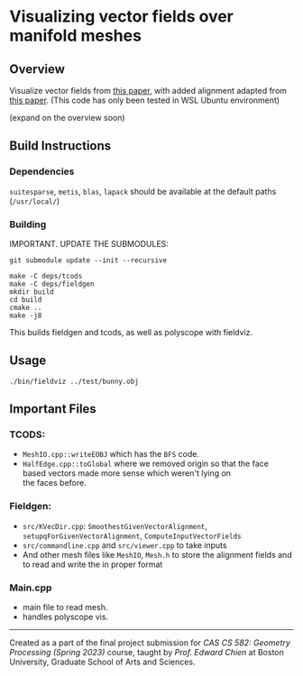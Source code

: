 # Visualizing vector fields over manifold meshes

## Overview
Visualize vector fields from [this paper](https://www.cs.cmu.edu/~kmcrane/Projects/GloballyOptimalDirectionFields/), with added alignment adapted from [this paper](https://www.cs.cmu.edu/~kmcrane/Projects/TrivialConnections/).
(This code has only been tested in WSL Ubuntu environment)


(expand on the overview soon)

## Build Instructions
### Dependencies
`suitesparse`, `metis`, `blas`, `lapack`
should be available at the default paths (`/usr/local/`)

### Building
IMPORTANT. UPDATE THE SUBMODULES:
```
git submodule update --init --recursive
```
```
make -C deps/tcods
make -C deps/fieldgen
mkdir build
cd build
cmake ..
make -j8
```
This builds fieldgen and tcods, as well as polyscope with fieldviz.

## Usage
```
./bin/fieldviz ../test/bunny.obj
```


## Important Files
### TCODS:
* `MeshIO.cpp::writeEOBJ` which has the `BFS` code.
* `HalfEdge.cpp::toGlobal` where we removed origin so that the face based vectors made more sense which weren't lying on the faces before.

### Fieldgen:
* `src/KVecDir.cpp`: `SmoothestGivenVectorAlignment`, `setupqForGivenVectorAlignment`, `ComputeInputVectorFields`
* `src/commandline.cpp` and `src/viewer.cpp` to take inputs
* And other mesh files like `MeshIO`, `Mesh.h` to store the alignment fields and to read and write the in proper format

### Main.cpp
* main file to read mesh.
* handles polyscope vis.
----------------------------------------------------------------------------------------------

Created as a part of the final project submission for *CAS CS 582: Geometry Processing (Spring 2023)* course, taught by *Prof. Edward Chien* at Boston University, Graduate School of Arts and Sciences.

